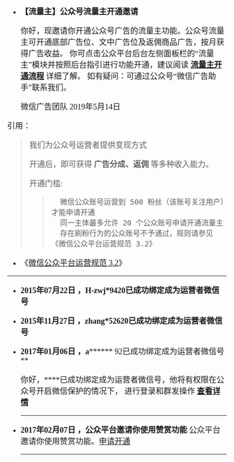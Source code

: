  <span style="BORDER-BOTTOM: rgb(204,204,204) 1px dashed; Z-INDEX: 1; LINE-HEIGHT: 30px"><font size="4" face="lucida Grande, Verdana">
 
 - **【流量主】公众号流量主开通邀请**

    你好，现邀请你开通公众号广告的流量主功能。公众号流量主可开通底部广告位、文中广告位及返佣商品广告，按月获得广告收益。
    你可点击公众平台后台左侧面板栏的“流量主”模块并按照后台指引进行功能开通，建议阅读 [**流量主开通流程**](https://ad.weixin.qq.com/guide/24) 详细了解。
    如有疑问：可通过公众号“微信广告助手”联系我们。

    微信广告团队
    2019年5月14日
 
引用：
>  我们为公众号运营者提供变现方式
>  
>  开通后，即可获得 **广告分成、返佣** 等多种收入能力。
>
>  开通门槛:
>  
>>       微信公众账号运营到 500 粉丝（该账号关注用户）才能申请开通
>>       同一主体最多允许 20 个公众账号申请开通流量主
>>       存在刷粉行为的公众账号不予通过，规则请参见《微信公众平台运营规范 3.2》

- 《[微信公众平台运营规范 3.2](https://mp.weixin.qq.com/cgi-bin/readtemplate?t=business/faq_operation_tmpl&type=info&lang=zh_CN)》

<hr>
    
 - **2015年07月22日 ，H-zwj*9420已成功绑定成为运营者微信号**
 - **2015年11月27日 ，zhang*52620已成功绑定成为运营者微信号**
 - **2017年01月06日 ，a******** 92已成功绑定成为运营者微信号**

    你好，****已成功绑定成为运营者微信号，他将有权限在公众号开启微信保护的情况下，
进行登录和群发操作 [**查看详情**](http://kf.qq.com/faq/120911VrYVrA141211FbEnq2.html)

    <hr>

 - **2017年02月07日 ，公众平台邀请你使用赞赏功能**
    公众平台邀请你使用赞赏功能。[申请开通](https://mp.weixin.qq.com/cgi-bin/plugindetails?lang=zh_CN&token=785685573&t=service/profile&pluginid=10040&lang=zh_CN&token=785685573&action=intro)

   <hr>
